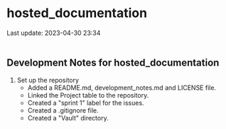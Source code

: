 # hosted_documentation

Last update: 2023-04-30 23:34
<br><br>

## Development Notes for hosted_documentation

1. Set up the repository
    - Added a README.md, development_notes.md and LICENSE file.
    - Linked the Project table to the repository.
    - Created a "sprint 1" label for the issues.
    - Created a .gitignore file.
    - Created a "Vault" directory.
